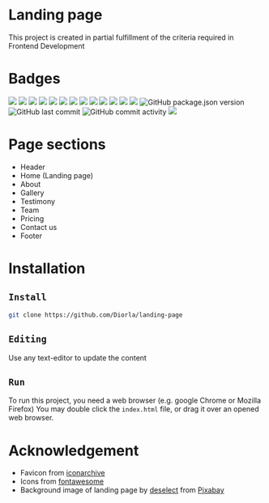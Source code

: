 # Landing page
This project is created in partial fulfillment of the criteria required in Frontend Development

# Badges
<img src="https://img.shields.io/badge/submission-pending-orange">
<img src="https://img.shields.io/github/checks-status/diorla/landing-page/main">
<img src="https://img.shields.io/github/issues/Diorla/landing-page"/>
<img src="https://img.shields.io/github/license/Diorla/landing-page">
<img src="https://img.shields.io/github/languages/code-size/diorla/landing-page">
<img src="https://img.shields.io/github/forks/Diorla/landing-page">
<img src="https://img.shields.io/github/stars/Diorla/landing-page">
<img src="https://img.shields.io/netlify/593d12ba-276c-43ae-99d5-ab7cdb8a3cf2">
<img src="https://img.shields.io/github/languages/count/diorla/landing-page"/>
<img src="https://img.shields.io/github/languages/top/diorla/landing-page"/>
<img src="https://img.shields.io/w3c-validation/html?targetUrl=https%3A%2F%2Fuda-landing-page.netlify.app%2F"/>
<img src="https://img.shields.io/github/commit-status/diorla/landing-page/main/06f8f5d94d2dc1322be70e5982b384acfdf06688"/>
<img src="https://img.shields.io/github/license/diorla/landing-page"/> <img alt="GitHub package.json version" src="https://img.shields.io/github/package-json/v/diorla/landing-page"> <img alt="GitHub last commit" src="https://img.shields.io/github/last-commit/diorla/landing-page"> <img alt="GitHub commit activity" src="https://img.shields.io/github/commit-activity/w/diorla/landing-page">


<img src="https://img.shields.io/twitter/url?url=https%3A%2F%2Fgithub.com%2FDiorla%2Flanding-page"/>


# Page sections
- Header
- Home (Landing page)
- About
- Gallery
- Testimony
- Team
- Pricing
- Contact us
- Footer

# Installation

## ```Install```
```sh
git clone https://github.com/Diorla/landing-page
```

## ```Editing```
Use any text-editor to update the content

## ```Run```
To run this project, you need a web browser (e.g. google Chrome or Mozilla Firefox)
You may double click the `index.html` file, or drag it over an opened web browser.

# Acknowledgement
- Favicon from [iconarchive](https://iconarchive.com)
- Icons from [fontawesome](https://fontawesome.com)
- Background image of landing page by <a href="https://pixabay.com/users/deselect-521336/?utm_source=link-attribution&amp;utm_medium=referral&amp;utm_campaign=image&amp;utm_content=3584226">deselect</a> from <a href="https://pixabay.com/?utm_source=link-attribution&amp;utm_medium=referral&amp;utm_campaign=image&amp;utm_content=3584226">Pixabay</a>
